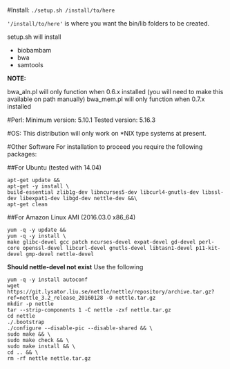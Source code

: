 #Install:
`./setup.sh /install/to/here`

`'/install/to/here'` is where you want the bin/lib folders to be created.

setup.sh will install
- biobambam
- bwa
- samtools

**NOTE:**

bwa_aln.pl will only function when 0.6.x installed
(you will need to make this available on path manually)
bwa_mem.pl will only function when 0.7.x installed

#Perl:
  Minimum version: 5.10.1
  Tested version: 5.16.3

#OS:
  This distribution will only work on *NIX type systems at present.

#Other Software
  For installation to proceed you require the following packages:


##For Ubuntu (tested with 14.04)
```
apt-get update &&
apt-get -y install \
build-essential zlib1g-dev libncurses5-dev libcurl4-gnutls-dev libssl-dev libexpat1-dev libgd-dev nettle-dev &&\
apt-get clean
```

##For Amazon Linux AMI (2016.03.0 x86_64)
```
yum -q -y update && 
yum -q -y install \
make glibc-devel gcc patch ncurses-devel expat-devel gd-devel perl-core openssl-devel libcurl-devel gnutls-devel libtasn1-devel p11-kit-devel gmp-devel nettle-devel 
```

**Should nettle-devel not exist**
Use the following

```
yum -q -y install autoconf
wget https://git.lysator.liu.se/nettle/nettle/repository/archive.tar.gz?ref=nettle_3.2_release_20160128 -O nettle.tar.gz
mkdir -p nettle
tar --strip-components 1 -C nettle -zxf nettle.tar.gz
cd nettle
./.bootstrap
./configure --disable-pic --disable-shared && \
sudo make && \
sudo make check && \
sudo make install && \
cd .. && \
rm -rf nettle nettle.tar.gz 
```
